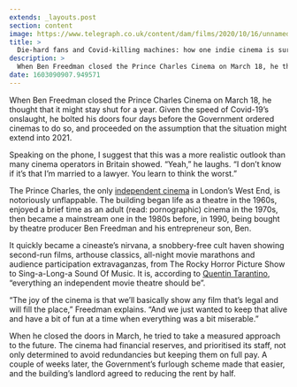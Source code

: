 ```yaml
--- 
extends: _layouts.post 
section: content 
image: https://www.telegraph.co.uk/content/dam/films/2020/10/16/unnamed_trans_NvBQzQNjv4BqiwqBqhyUMy2ijIogC-Oc2EtpaIU-3D98DPl7u5GTEuY.jpg?impolicy=logo-overlay 
title: > 
  Die-hard fans and Covid-killing machines: how one indie cinema is surviving 
description: > 
  When Ben Freedman closed the Prince Charles Cinema on March 18, he thought that it might stay shut for a year.Speaking on the phone, I suggest that this was a more realistic outlook than many cinema operators in Britain showed.You learn to think the worst.”The Prince Charles, the only independent cinema in London’s West End, is notoriously unflappable.It is, according to Quentin Tarantino, “everything an independent movie theatre should be”.The cinema had financial reserves, and prioritised its staff, not only determined to avoid redundancies but keeping them on full pay. 
date: 1603090907.949571 
--- 
```

<div><p>When Ben Freedman closed the Prince Charles Cinema on March 18, he thought that it might stay shut for a year. Given the speed of Covid-19&#8217;s onslaught, he bolted his doors four days before the Government ordered cinemas to do so, and proceeded on the assumption that the situation might extend into 2021.&#160;</p>
<p>Speaking on the phone, I suggest that this was a more realistic outlook than many cinema operators in Britain showed. &#8220;Yeah,&#8221; he laughs. &#8220;I don&#8217;t know if it&#8217;s that I&#8217;m married to a lawyer. You learn to think the worst.&#8221;</p>
<p>The Prince Charles, the only <a href="https://www.telegraph.co.uk/films/0/can-independent-cinemas-survive-busy-came-boriss-statement/">independent cinema</a> in London&#8217;s West End, is notoriously unflappable. The building began life as a theatre in the 1960s, enjoyed a brief time as an adult (read: pornographic) cinema in the 1970s, then became a mainstream one in the 1980s before, in 1990, being bought by theatre producer Ben Freedman and his entrepreneur son, Ben.&#160;</p>
<p>It quickly became a cineaste&#8217;s nirvana, a snobbery-free cult haven showing second-run films, arthouse classics, all-night movie marathons and audience participation extravaganzas, from The Rocky Horror Picture Show to Sing-a-Long-a Sound Of Music. It is, according to <a href="https://www.telegraph.co.uk/films/0/upon-time-hollywood-torture-porn-anti-woke-deserves-no-oscars/">Quentin Tarantino</a>, &#8220;everything an independent movie theatre should be&#8221;.</p>
<p>&#8220;The joy of the cinema is that we&#8217;ll basically show any film that&#8217;s legal and will fill the place,&#8221; Freedman explains. &#8220;And we just wanted to keep that alive and have a bit of fun at a time when everything was a bit miserable.&#8221;&#160;</p>
<p>When he closed the doors in March, he tried to take a measured approach to the future. The cinema had financial reserves, and prioritised its staff, not only determined to avoid&#160;redundancies but keeping them on full pay. A couple of weeks later, the Government&#8217;s furlough scheme made that easier, and the building&#8217;s landlord agreed to reducing the rent by half.&#160;</p>
</div>
